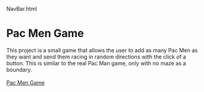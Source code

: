 NavBar.html

# Pac Men Game
This project is a small game that allows the user to add as many Pac Men as they want and send them racing in random directions with the click of a button.  This is similar to the real Pac Man game, only with no maze as a boundary. <br><br>
<a href="http://zkm5022.github.io/pac/"> Pac Men Game</a>
